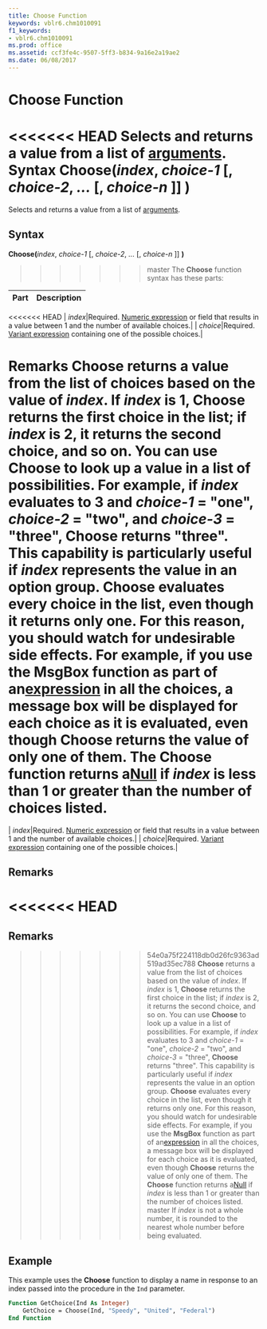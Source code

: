 ```yaml
---
title: Choose Function
keywords: vblr6.chm1010091
f1_keywords:
- vblr6.chm1010091
ms.prod: office
ms.assetid: ccf3fe4c-9507-5ff3-b834-9a16e2a19ae2
ms.date: 06/08/2017
---
```



# Choose Function



<<<<<<< HEAD
Selects and returns a value from a list of [arguments](../../Glossary/vbe-glossary.md).
 **Syntax**
 **Choose(**_index_, _choice-1_ [, _choice-2_, _..._ [, _choice-n_ ]] **)**
=======
Selects and returns a value from a list of [arguments](../../Glossary/vbe-glossary.md#argument).

## Syntax

**Choose(**_index_, _choice-1_ [, _choice-2_, _..._ [, _choice-n_ ]] **)**
>>>>>>> master
The  **Choose** function syntax has these parts:


|**Part**|**Description**|
|:-----|:-----|
<<<<<<< HEAD
| _index_|Required. [Numeric expression](../../Glossary/vbe-glossary.md) or field that results in a value between 1 and the number of available choices.|
| _choice_|Required. [Variant expression](../../Glossary/vbe-glossary.md) containing one of the possible choices.|

 **Remarks**
 **Choose** returns a value from the list of choices based on the value of _index_. If _index_ is 1, **Choose** returns the first choice in the list; if _index_ is 2, it returns the second choice, and so on.
You can use  **Choose** to look up a value in a list of possibilities. For example, if _index_ evaluates to 3 and _choice-1_ = "one", _choice-2_ = "two", and _choice-3_ = "three", **Choose** returns "three". This capability is particularly useful if _index_ represents the value in an option group.
 **Choose** evaluates every choice in the list, even though it returns only one. For this reason, you should watch for undesirable side effects. For example, if you use the **MsgBox** function as part of an[expression](../../Glossary/vbe-glossary.md) in all the choices, a message box will be displayed for each choice as it is evaluated, even though **Choose** returns the value of only one of them.
The  **Choose** function returns a[Null](../../Glossary/vbe-glossary.md) if _index_ is less than 1 or greater than the number of choices listed.
=======
| _index_|Required. [Numeric expression](../../Glossary/vbe-glossary.md#numeric-expression) or field that results in a value between 1 and the number of available choices.|
| _choice_|Required. [Variant expression](../../Glossary/vbe-glossary.md#variant-expression) containing one of the possible choices.|

## Remarks

<<<<<<< HEAD
=======
## Remarks

>>>>>>> 54e0a75f224118db0d26fc9363ad519ad35ec788
**Choose** returns a value from the list of choices based on the value of _index_. If _index_ is 1, **Choose** returns the first choice in the list; if _index_ is 2, it returns the second choice, and so on.
You can use  **Choose** to look up a value in a list of possibilities. For example, if _index_ evaluates to 3 and _choice-1_ = "one", _choice-2_ = "two", and _choice-3_ = "three", **Choose** returns "three". This capability is particularly useful if _index_ represents the value in an option group.
 **Choose** evaluates every choice in the list, even though it returns only one. For this reason, you should watch for undesirable side effects. For example, if you use the **MsgBox** function as part of an[expression](../../Glossary/vbe-glossary.md#expression) in all the choices, a message box will be displayed for each choice as it is evaluated, even though **Choose** returns the value of only one of them.
The  **Choose** function returns a[Null](../../Glossary/vbe-glossary.md#null) if _index_ is less than 1 or greater than the number of choices listed.
>>>>>>> master
If  _index_ is not a whole number, it is rounded to the nearest whole number before being evaluated.

## Example

This example uses the  **Choose** function to display a name in response to an index passed into the procedure in the `Ind` parameter.


```vb
Function GetChoice(Ind As Integer)
    GetChoice = Choose(Ind, "Speedy", "United", "Federal")
End Function
```


